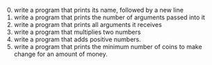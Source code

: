 0. write a program that prints its name, followed by a new line
1. write a program that prints the number of arguments passed into it
2. write a program that prints all arguments it receives
3. write a program that multiplies two numbers
4. write a program that adds positive numbers.
5. write a program that prints the minimum number of coins to make change for an amount of money.
